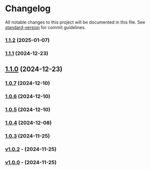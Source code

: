 # Changelog

All notable changes to this project will be documented in this file. See [standard-version](https://github.com/conventional-changelog/standard-version) for commit guidelines.

### [1.1.2](https://github.com/jujoco/nord-jujoco-vscode-theme/compare/v1.1.1...v1.1.2) (2025-01-07)

### [1.1.1](https://github.com/jujoco/nord-jujoco-vscode-theme/compare/v1.1.0...v1.1.1) (2024-12-23)

## [1.1.0](https://github.com/jujoco/nord-jujoco-vscode-theme/compare/v1.0.7...v1.1.0) (2024-12-23)

### [1.0.7](https://github.com/jujoco/nord-jujoco-vscode-theme/compare/v1.0.6...v1.0.7) (2024-12-10)

### [1.0.6](https://github.com/jujoco/nord-jujoco-vscode-theme/compare/v1.0.5...v1.0.6) (2024-12-10)

### [1.0.5](https://github.com/jujoco/nord-jujoco-vscode-theme/compare/v1.0.4...v1.0.5) (2024-12-10)

### [1.0.4](https://github.com/jujoco/nord-jujoco-vscode-theme/compare/v1.0.3...v1.0.4) (2024-12-08)

### [1.0.3](https://github.com/jujoco/nord-jujoco-vscode-theme/compare/v1.0.2...v1.0.3) (2024-11-25)

### [v1.0.2]() - (2024-11-25)

### [v1.0.0]() - (2024-11-25)